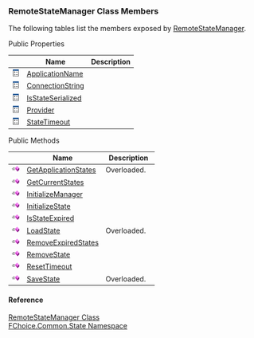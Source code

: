 ﻿### RemoteStateManager Class Members

The following tables list the members exposed by [RemoteStateManager](FChoice.Common~FChoice.Common.State.RemoteStateManager.md).

Public Properties

|   | Name | Description |
| --- | --- | --- |
| ![Public Property](dotnetimages/publicProperty.png) | [ApplicationName](FChoice.Common~FChoice.Common.State.RemoteStateManager~ApplicationName.md) |   |
| ![Public Property](dotnetimages/publicProperty.png) | [ConnectionString](FChoice.Common~FChoice.Common.State.RemoteStateManager~ConnectionString.md) |   |
| ![Public Property](dotnetimages/publicProperty.png) | [IsStateSerialized](FChoice.Common~FChoice.Common.State.RemoteStateManager~IsStateSerialized.md) |   |
| ![Public Property](dotnetimages/publicProperty.png) | [Provider](FChoice.Common~FChoice.Common.State.RemoteStateManager~Provider.md) |   |
| ![Public Property](dotnetimages/publicProperty.png) | [StateTimeout](FChoice.Common~FChoice.Common.State.RemoteStateManager~StateTimeout.md) |   |



Public Methods

|   | Name | Description |
| --- | --- | --- |
| ![Public Method](dotnetimages/publicMethod.png) | [GetApplicationStates](FChoice.Common~FChoice.Common.State.RemoteStateManager~GetApplicationStates.md) | Overloaded.    |
| ![Public Method](dotnetimages/publicMethod.png) | [GetCurrentStates](FChoice.Common~FChoice.Common.State.RemoteStateManager~GetCurrentStates.md) |   |
| ![Public Method](dotnetimages/publicMethod.png) | [InitializeManager](FChoice.Common~FChoice.Common.State.RemoteStateManager~InitializeManager.md) |   |
| ![Public Method](dotnetimages/publicMethod.png) | [InitializeState](FChoice.Common~FChoice.Common.State.RemoteStateManager~InitializeState.md) |   |
| ![Public Method](dotnetimages/publicMethod.png) | [IsStateExpired](FChoice.Common~FChoice.Common.State.RemoteStateManager~IsStateExpired.md) |   |
| ![Public Method](dotnetimages/publicMethod.png) | [LoadState](FChoice.Common~FChoice.Common.State.RemoteStateManager~LoadState.md) | Overloaded.    |
| ![Public Method](dotnetimages/publicMethod.png) | [RemoveExpiredStates](FChoice.Common~FChoice.Common.State.RemoteStateManager~RemoveExpiredStates.md) |   |
| ![Public Method](dotnetimages/publicMethod.png) | [RemoveState](FChoice.Common~FChoice.Common.State.RemoteStateManager~RemoveState.md) |   |
| ![Public Method](dotnetimages/publicMethod.png) | [ResetTimeout](FChoice.Common~FChoice.Common.State.RemoteStateManager~ResetTimeout.md) |   |
| ![Public Method](dotnetimages/publicMethod.png) | [SaveState](FChoice.Common~FChoice.Common.State.RemoteStateManager~SaveState.md) | Overloaded.    |





#### Reference

[RemoteStateManager Class](FChoice.Common~FChoice.Common.State.RemoteStateManager.md)  
[FChoice.Common.State Namespace](FChoice.Common~FChoice.Common.State_namespace.md)
